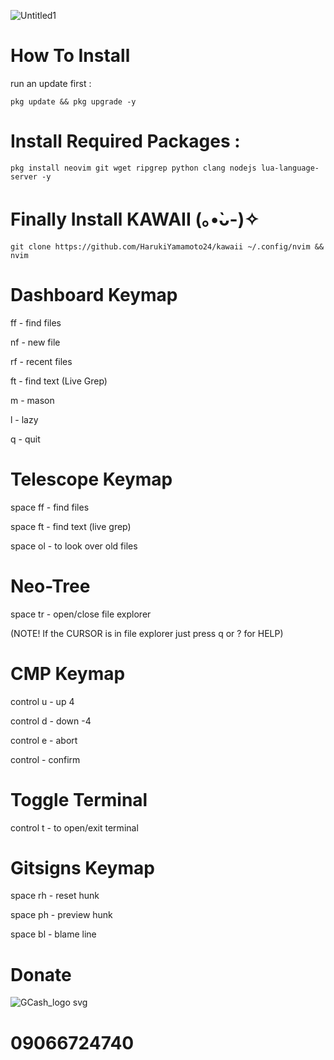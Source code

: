 ![Untitled1](https://github.com/HarukiYamamoto24/kawaii/assets/166997384/57c92f69-badd-4996-a0fc-ecc4dd6d5e68)

# How To Install

run an update first :

```shell
pkg update && pkg upgrade -y
```

# Install Required Packages :

```shell
pkg install neovim git wget ripgrep python clang nodejs lua-language-server -y
```

# Finally Install KAWAII (⁠｡⁠•̀⁠ᴗ⁠-⁠)⁠✧

```shell
git clone https://github.com/HarukiYamamoto24/kawaii ~/.config/nvim && nvim
```

# Dashboard Keymap

ff - find files

nf - new file

rf - recent files

ft - find text (Live Grep)

m - mason

l - lazy

q - quit

# Telescope Keymap

space ff - find files

space ft - find text (live grep)

space ol - to look over old files

# Neo-Tree

space tr - open/close file explorer

(NOTE! If the CURSOR is in file explorer just press q or ? for HELP)

# CMP Keymap

control u - up 4

control d - down -4

control e - abort

control - confirm

# Toggle Terminal

control t - to open/exit terminal

# Gitsigns Keymap

space rh - reset hunk

space ph - preview hunk

space bl - blame line

# Donate

![GCash_logo svg](https://github.com/HarukiYamamoto24/kawaii/assets/166997384/0e655ba9-4084-44d8-89dd-e03601186bcb)

# 09066724740
